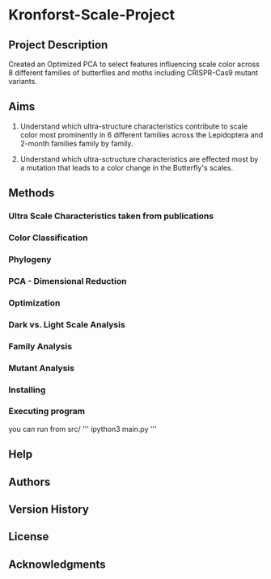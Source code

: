 # Kronforst-Scale-Project

## Project Description

Created an Optimized PCA to select features influencing scale color across 8 different families of butterflies and moths including CRISPR-Cas9 mutant variants.

## Aims 

1. Understand which ultra-structure characteristics contribute to scale color most prominently in 6 different families across the Lepidoptera and 2-month families family by family.

2. Understand which ultra-sctructure characteristics are effected most by a mutation that leads to a color change in the Butterfly's scales.  

## Methods

### Ultra Scale Characteristics taken from publications

### Color Classification 

### Phylogeny

### PCA - Dimensional Reduction

### Optimization

### Dark vs. Light Scale Analysis

### Family Analysis

### Mutant Analysis

### Installing

### Executing program
you can run from src/
'''
ipython3 main.py 
'''


## Help

## Authors

## Version History

## License

## Acknowledgments
